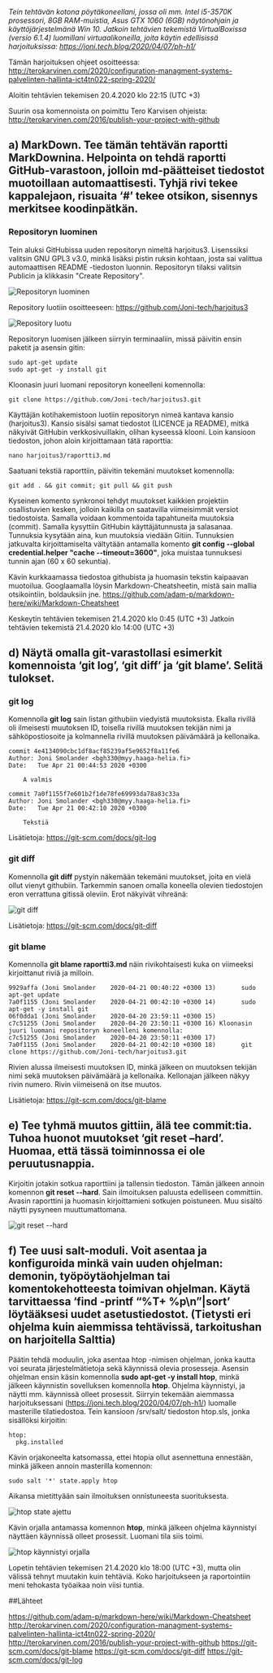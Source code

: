 *Tein tehtävän kotona pöytäkoneellani, jossa oli mm. Intel i5-3570K prosessori, 8GB RAM-muistia, Asus GTX 1060 (6GB) näytönohjain ja käyttöjärjestelmänä Win 10. Jatkoin tehtävien tekemistä VirtualBoxissa (versio 6.1.4) luomillani virtuaalikoneilla, joita käytin edellisissä harjoituksissa: https://joni.tech.blog/2020/04/07/ph-h1/*

Tämän harjoituksen ohjeet osoitteessa: http://terokarvinen.com/2020/configuration-managment-systems-palvelinten-hallinta-ict4tn022-spring-2020/

Aloitin tehtävien tekemisen 20.4.2020 klo 22:15 (UTC +3)

Suurin osa komennoista on poimittu Tero Karvisen ohjeista: http://terokarvinen.com/2016/publish-your-project-with-github

## a) MarkDown. Tee tämän tehtävän raportti MarkDownina. Helpointa on tehdä raportti GitHub-varastoon, jolloin md-päätteiset tiedostot muotoillaan automaattisesti. Tyhjä rivi tekee kappalejaon, risuaita ‘#’ tekee otsikon, sisennys merkitsee koodinpätkän.

### Repositoryn luominen

Tein aluksi GitHubissa uuden repositoryn nimeltä harjoitus3. Lisenssiksi valitsin GNU GPL3 v3.0, minkä lisäksi pistin ruksin kohtaan, josta sai valittua automaattisen README -tiedoston luonnin. Repositoryn tilaksi valitsin Publicin ja klikkasin "Create Repository".

![](https://myy.haaga-helia.fi/~bgh330/Linux/1.png "Repositoryn luominen")
 
Repository luotiin osoitteeseen:  https://github.com/Joni-tech/harjoitus3

![](https://myy.haaga-helia.fi/~bgh330/Linux/2.png "Repository luotu")

Repositoryn luomisen jälkeen siirryin terminaaliin, missä päivitin ensin paketit ja asensin gitin:

	sudo apt-get update
	sudo apt-get -y install git

Kloonasin juuri luomani repositoryn koneelleni komennolla:

	git clone https://github.com/Joni-tech/harjoitus3.git


Käyttäjän kotihakemistoon luotiin repositoryn nimeä kantava kansio (harjoitus3). Kansio sisälsi samat tiedostot (LICENCE ja README), mitkä näkyivät GitHubin verkkosivuillakin, olihan kyseessä klooni. Loin kansioon tiedoston, johon aloin kirjoittamaan tätä raporttia: 

	nano harjoitus3/raportti3.md


Saatuani tekstiä raporttiin, päivitin tekemäni muutokset komennolla:

	git add . && git commit; git pull && git push

Kyseinen komento synkronoi tehdyt  muutokset kaikkien projektiin osallistuvien kesken, jolloin kaikilla on saatavilla viimeisimmät versiot tiedostoista. Samalla voidaan kommentoida tapahtuneita muutoksia (commit). Samalla kysyttiin GitHubin käyttäjätunnusta ja salasanaa. Tunnuksia kysytään aina, kun muutoksia viedään Gitiin. Tunnuksien jatkuvalta kirjoittamiselta vältytään antamalla komento **git config --global credential.helper "cache --timeout=3600"**, joka muistaa tunnuksesi tunnin ajan (60 x 60 sekuntia).

Kävin kurkkaamassa tiedostoa githubista ja huomasin tekstin kaipaavan muotoilua. Googlaamalla löysin Markdown-Cheatsheetin, mistä sain mallia otsikointiin, boldauksiin jne.
https://github.com/adam-p/markdown-here/wiki/Markdown-Cheatsheet

Keskeytin tehtävien tekemisen 21.4.2020 klo 0:45 (UTC +3)
Jatkoin tehtävien tekemistä 21.4.2020 klo 14:00 (UTC +3)

## d) Näytä omalla git-varastollasi esimerkit komennoista ‘git log’, ‘git diff’ ja ‘git blame’. Selitä tulokset.

### git log

Komennolla **git log** sain listan githubiin viedyistä muutoksista. Ekalla rivillä oli ilmeisesti muutoksen ID, toisella rivillä muutoksen tekijän nimi ja sähköpostiosoite ja kolmannella rivillä muutoksen päivämäärä ja kellonaika.

	commit 4e4134090cbc1df8acf85239af5e9652f8a11fe6
	Author: Joni Smolander <bgh330@myy.haaga-helia.fi>
	Date:   Tue Apr 21 00:44:53 2020 +0300

	    A valmis

	commit 7a0f1155f7e601b2f1de78fe69993da78a83c33a
	Author: Joni Smolander <bgh330@myy.haaga-helia.fi>
	Date:   Tue Apr 21 00:42:10 2020 +0300

	    Tekstiä

Lisätietoja: https://git-scm.com/docs/git-log

### git diff

Komennolla **git diff** pystyin näkemään tekemäni muutokset, joita en vielä ollut vienyt githubiin. Tarkemmin sanoen omalla koneella olevien tiedostojen eron verrattuna gitissä oleviin. Erot näkyivät vihreänä:

![](https://myy.haaga-helia.fi/~bgh330/Linux/3.png "git diff")

Lisätietoja: https://git-scm.com/docs/git-diff

### git blame

Komennolla **git blame raportti3.md** näin rivikohtaisesti kuka on viimeeksi kirjoittanut riviä ja milloin.

	9929affa (Joni Smolander    2020-04-21 00:40:22 +0300 13)       sudo apt-get update
	7a0f1155 (Joni Smolander    2020-04-21 00:42:10 +0300 14)       sudo apt-get -y install git
	06f0dda1 (Joni Smolander    2020-04-20 23:59:11 +0300 15) 
	c7c51255 (Joni Smolander    2020-04-20 23:50:11 +0300 16) Kloonasin juuri luomani repositoryn koneelleni komennolla:
	c7c51255 (Joni Smolander    2020-04-20 23:50:11 +0300 17) 
	7a0f1155 (Joni Smolander    2020-04-21 00:42:10 +0300 18)       git clone https://github.com/Joni-tech/harjoitus3.git

Rivien alussa ilmeisesti muutoksen ID, minkä jälkeen on muutoksen tekijän nimi sekä muutoksen päivämäärä ja kellonaika. Kellonajan jälkeen näkyy rivin numero. Rivin viimeisenä on itse muutos.

Lisätietoja: https://git-scm.com/docs/git-blame

## e) Tee tyhmä muutos gittiin, älä tee commit:tia. Tuhoa huonot muutokset ‘git reset –hard’. Huomaa, että tässä toiminnossa ei ole peruutusnappia.

Kirjoitin jotakin sotkua raporttiini ja tallensin tiedoston. Tämän jälkeen annoin komennon **git reset --hard**. Sain ilmoituksen paluusta edelliseen committiin. Avasin raporttini ja huomasin kirjoittamieni sotkujen poistuneen. Muu sisältö näytti pysyneen muuttumattomana.

![](https://myy.haaga-helia.fi/~bgh330/Linux/4.png "git reset --hard")


## f) Tee uusi salt-moduli. Voit asentaa ja konfiguroida minkä vain uuden ohjelman: demonin, työpöytäohjelman tai komentokehotteesta toimivan ohjelman. Käytä tarvittaessa ‘find -printf “%T+ %p\n”|sort’ löytääksesi uudet asetustiedostot. (Tietysti eri ohjelma kuin aiemmissa tehtävissä, tarkoitushan on harjoitella Salttia)

Päätin tehdä moduulin, joka asentaa htop -nimisen ohjelman, jonka kautta voi seurata järjestelmätietoja sekä käynnissä olevia prosesseja. Asensin ohjelman ensin käsin komennolla **sudo apt-get -y install htop**, minkä jälkeen käynnistin sovelluksen komennolla **htop**. Ohjelma käynnistyi, ja näytti mm. käynnissä olleet prosessit. Siirryin tekemään aiemmassa harjoituksessani (https://joni.tech.blog/2020/04/07/ph-h1/) luomalle masterille tilatiedostoa. Tein kansioon /srv/salt/ tiedoston htop.sls, jonka sisällöksi kirjoitin:

	htop:
	  pkg.installed

Kävin orjakoneelta katsomassa, ettei htopia ollut asennettuna ennestään, minkä jälkeen annoin masterilla komennon:

	sudo salt '*' state.apply htop

Aikansa mietittyään sain ilmoituksen onnistuneesta suorituksesta.

![](https://myy.haaga-helia.fi/~bgh330/Linux/5.png "htop state ajettu")

Kävin orjalla antamassa komennon **htop**, minkä jälkeen ohjelma käynnistyi näyttäen käynnissä olleet prosessit. Luomani tila siis toimi.

![](https://myy.haaga-helia.fi/~bgh330/Linux/6.png "htop käynnistyi orjalla")

Lopetin tehtävien tekemisen 21.4.2020 klo 18:00 (UTC +3), mutta olin välissä tehnyt muutakin kuin tehtäviä. Koko harjoitukseen ja raportointiin meni tehokasta työaikaa noin viisi tuntia. 


##Lähteet

https://github.com/adam-p/markdown-here/wiki/Markdown-Cheatsheet
http://terokarvinen.com/2020/configuration-managment-systems-palvelinten-hallinta-ict4tn022-spring-2020/
http://terokarvinen.com/2016/publish-your-project-with-github
https://git-scm.com/docs/git-blame
https://git-scm.com/docs/git-diff
https://git-scm.com/docs/git-log
